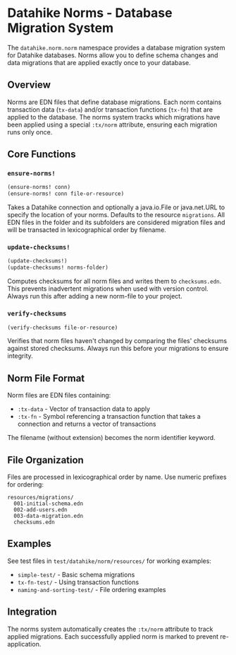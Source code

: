 # Datahike Norms - Database Migration System

The `datahike.norm.norm` namespace provides a database migration system for Datahike databases. Norms allow you to define schema changes and data migrations that are applied exactly once to your database.

## Overview

Norms are EDN files that define database migrations. Each norm contains transaction data (`tx-data`) and/or transaction functions (`tx-fn`) that are applied to the database. The norms system tracks which migrations have been applied using a special `:tx/norm` attribute, ensuring each migration runs only once.

## Core Functions

### `ensure-norms!`

```clojure
(ensure-norms! conn)
(ensure-norms! conn file-or-resource)
```

Takes a Datahike connection and optionally a java.io.File or java.net.URL to specify the location of your norms. Defaults to the resource `migrations`. All EDN files in the folder and its subfolders are considered migration files and will be transacted in lexicographical order by filename.

### `update-checksums!`

```clojure
(update-checksums!)
(update-checksums! norms-folder)
```

Computes checksums for all norm files and writes them to `checksums.edn`. This prevents inadvertent migrations when used with version control. Always run this after adding a new norm-file to your project.

### `verify-checksums`

```clojure
(verify-checksums file-or-resource)
```

Verifies that norm files haven't changed by comparing the files' checksums against stored checksums. Always run this before your migrations to ensure integrity.

## Norm File Format

Norm files are EDN files containing:
- `:tx-data` - Vector of transaction data to apply
- `:tx-fn` - Symbol referencing a transaction function that takes a connection and returns a vector of transactions

The filename (without extension) becomes the norm identifier keyword.

## File Organization

Files are processed in lexicographical order by name. Use numeric prefixes for ordering:

```
resources/migrations/
  001-initial-schema.edn
  002-add-users.edn
  003-data-migration.edn
  checksums.edn
```

## Examples

See test files in `test/datahike/norm/resources/` for working examples:
- `simple-test/` - Basic schema migrations
- `tx-fn-test/` - Using transaction functions
- `naming-and-sorting-test/` - File ordering examples

## Integration

The norms system automatically creates the `:tx/norm` attribute to track applied migrations. Each successfully applied norm is marked to prevent re-application.
